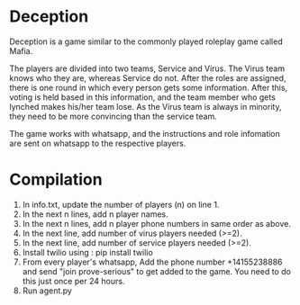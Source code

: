 # Deception

Deception is a game similar to the commonly played roleplay game called Mafia.

The players are divided into two teams, Service and Virus.
The Virus team knows who they are, whereas Service do not.
After the roles are assigned, there is one round in which every person gets some information. After this, voting is held based in this information, and the team member who gets lynched makes his/her team lose.
As the Virus team is always in minority, they need to be more convincing than the service team.

The game works with whatsapp, and the instructions and role infomation are sent on whatsapp to the respective players.

# Compilation

1. In info.txt, update the number of players (n) on line 1.
2. In the next n lines, add n player names.
3. In the next n lines, add n player phone numbers in same order as above.
4. In the next line, add number of virus players needed (>=2).
5. In the next line, add number of service players needed (>=2).
6. Install twilio using :
          pip install twilio
7. From every player's whatsapp, Add the phone number +14155238886 and send "join prove-serious" to get added to the game. You need to do this just once per 24 hours.
8. Run agent.py 
